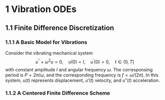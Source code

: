 # 1 Vibration ODEs

## 1.1 Finite Difference Discretization

### 1.1.1 A Basic Model for Vibrations

Consider the vibrating mechanical system
$$u^{\prime \prime}+\omega^2 u=0, \quad u(0)=I, \quad u^{\prime}(0)=0, \quad t \in(0, T]$$
with constant amplitude $I$ and angular frequency $\omega$. The corresponsing period is $P=2\pi/\omega$, and the corresponding frequency is $f=\omega/(2\pi)$. In this system, $u(t)$ represents displacement, $u'(t)$ velocity, and $u''(t)$ acceleration. 

### 1.1.2 A Centered Finite Difference Scheme

